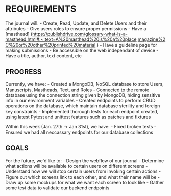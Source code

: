 # REQUIREMENTS 

The journal will:
    - Create, Read, Update, and Delete Users and their attributes
    - Give users roles to ensure proper permissions
    - Have a [masthead] (https://publishdrive.com/glossary-what-is-a-masthead.html#:~:text=A%20masthead%20is%20a%20place,magazine%2C%20or%20other%20printed%20material.)
    - Have a guideline page for making submissions
    - Be accessible on the web independant of device
    - Have a title, author, text content, etc

## PROGRESS 

Currently, we have:
    - Created a MongoDB, NoSQL database to store Users, Manuscripts, Mastheads, Text, and Roles
    - Connected to the remote database using the connection string given by MongoDB, hiding sensitive info in our environment variables
    - Created endpoints to perform CRUD operations on the database, which maintain database sterility and foreign key constraints
    - Implemented thorough tests for each endpoint created, using latest Pytest and unittest features such as patches and fixtures

Within this week (Jan. 27th -> Jan 31st), we have:
    - Fixed broken tests
    - Ensured we had all neccassary endpoints for our database collections

## GOALS 

For the future, we'd like to:
    - Design the webflow of our journal
        - Determine what actions will be available to certain users on different screens
            - Understand how we will stop certain users from invoking certain actions
        - Figure out which screens link to each other, and what their name will be
    - Draw up some mockups for what we want each screen to look like
    - Gather some test data to validate our backend endpoints